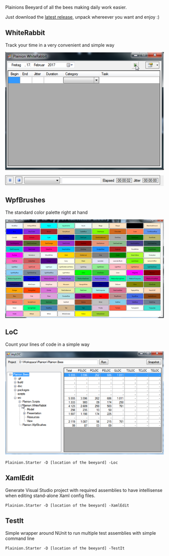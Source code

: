 
Plainions Beeyard of all the bees making daily work easier.

Just download the [latest release](https://github.com/plainionist/Plainion.Bees/releases), 
unpack whereever you want and enjoy :)

## WhiteRabbit

Track your time in a very convenient and simple way

![](doc/Screenshots/WhiteRabbit.Full.png)


![](doc/Screenshots/WhiteRabbit.Running.png)

## WpfBrushes

The standard color palette right at hand

![](doc/Screenshots/WpfBrushes.png)


## LoC

Count your lines of code in a simple way

![](doc/Screenshots/Loc.png)

```
Plainion.Starter -D [location of the beeyard] -Loc
```

## XamlEdit

Generate Visual Studio project with required assemblies to have intellisense when editing 
stand-alone Xaml config files.

```
Plainion.Starter -D [location of the beeyard] -XamlEdit
```

## TestIt

Simple wrapper around NUnit to run multiple test assemblies with simple command line

```
Plainion.Starter -D [location of the beeyard] -TestIt
```


